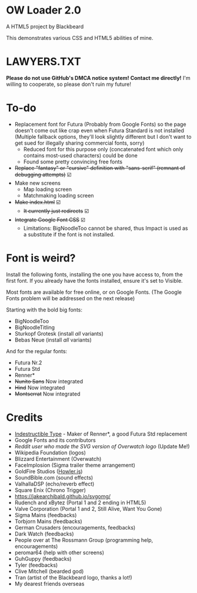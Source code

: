 # OW Loader 2.0
A HTML5 project by Blackbeard

This demonstrates various CSS and HTML5 abilities of mine.

# LAWYERS.TXT
**Please do not use GitHub's DMCA notice system! Contact me directly!** I'm willing to cooperate, so please don't ruin my future!

# To-do
- Replacement font for Futura (Probably from Google Fonts) so the page doesn't come out like crap even when Futura Standard is not installed (Multiple fallback options, they'll look slightly different but I don't want to get sued for illegally sharing commercial fonts, sorry)
  - Reduced font for this purpose only (concatenated font which only contains most-used characters) could be done
  - Found some pretty convincing free fonts
- ~~Replace "fantasy" or "cursive" definition with "sans-serif" (remnant of debugging attempts)~~ :ballot_box_with_check:
- Make new screens
  - Map loading screen
  - Matchmaking loading screen
- ~~Make index.html~~ :ballot_box_with_check:
  - ~~It currently just redirects~~ :ballot_box_with_check:
- ~~Integrate Google Font CSS~~ :ballot_box_with_check:
  - Limitations: BigNoodleToo cannot be shared, thus Impact is used as a substitute if the font is not installed.

# Font is weird?
Install the following fonts, installing the one you have access to, from the first font. If you already have the fonts installed, ensure it's set to Visible.

Most fonts are available for free online, or on Google Fonts. (The Google Fonts problem will be addressed on the next release)

Starting with the bold big fonts:
- BigNoodleToo
- BigNoodleTitling
- Sturkopf Grotesk (install *all* variants)
- Bebas Neue (install *all* variants)

And for the regular fonts:

- Futura Nr.2
- Futura Std
- Renner*
- ~~Nunito Sans~~ Now integrated
- ~~Hind~~ Now integrated
- ~~Montserrat~~ Now integrated

# Credits
- [Indestructible Type](https://indestructible-type.github.io/Home.html) - Maker of Renner*, a good Futura Std replacement
- Google Fonts and its contributors
- *Reddit user who made the SVG version of Overwatch logo* (Update Me!)
- Wikipedia Foundation (logos)
- Blizzard Entertainment (Overwatch)
- FaceImplosion (Sigma trailer theme arrangement)
- GoldFire Studios ([Howler.js](https://howlerjs.com/))
- SoundBible.com (sound effects)
- ValhallaDSP (echo/reverb effect)
- Square Enix (Chrono Trigger)
- https://jakearchibald.github.io/svgomg/
- Rudench and xBytez (Portal 1 and 2 ending in HTML5)
- Valve Corporation (Portal 1 and 2, Still Alive, Want You Gone)
- Sigma Mains (feedbacks)
- Torbjorn Mains (feedbacks)
- German Crusaders (encouragements, feedbacks)
- Dark Watch (feedbacks)
- People over at The Rossmann Group (programming help, encouragements)
- peromar64 (help with other screens)
- GuhGuppy (feedbacks)
- Tyler (feedbacks)
- Clive Mitchell (bearded god)
- Tran (artist of the Blackbeard logo, thanks a lot!)
- My dearest friends overseas
